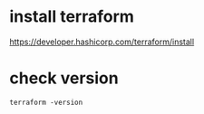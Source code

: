 # install terraform
https://developer.hashicorp.com/terraform/install

# check version
```
terraform -version
```